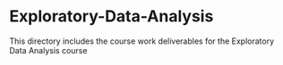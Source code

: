 # Exploratory-Data-Analysis
This directory includes the course work deliverables for the Exploratory Data Analysis course
